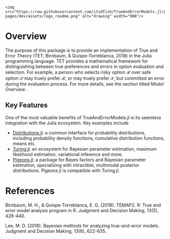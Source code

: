 ```@raw html
<img src="https://raw.githubusercontent.com/itsdfish/TrueAndErrorModels.jl/gh-pages/dev/assets/logo_readme.png" alt="drawing" width="900"/>
```

# Overview 

The purpose of this package is to provide an implementation of True and Error Theory (TET; Birnbaum,  & Quispe-Torreblanca, 2018) in the Julia programming language. TET provides a mathematical framework for distinguishing between true preferences and errors in option evaluation and selection. For example, a person who selects risky option $\mathcal{R}$ over safe option $\mathcal{S}$ may truely prefer $\mathcal{R}$, or may truely prefer $\mathcal{S}$, but committed an error during the evaluation process. For more details, see the section titled *Model Overview*.

## Key Features

One of the most valuable benefits of TrueAndErrorModels.jl is its seemless integration with the Julia ecosystem. Key examples include

- [Distributions.jl](https://juliastats.org/Distributions.jl/latest/): a common interface for probability distributions, including probability density functions, cumulative distribution functions, means etc. 
- [Turing.jl](https://turinglang.org/docs/tutorials/docs-00-getting-started/index.html): an ecosystem for Bayesian parameter estimation, maximum likelihood estimation, variational inference and more.
- [Pigeons.jl](https://pigeons.run/dev/): a package for Bayes factors and Bayesian parameter estimation, specializing with intractible, multimodal posterior distributions. Pigeons.jl is compatible with Turing.jl.

# References

Birnbaum, M. H., & Quispe-Torreblanca, E. G. (2018). TEMAP2. R: True and error model analysis program in R. Judgment and Decision Making, 13(5), 428-440.

Lee, M. D. (2018). Bayesian methods for analyzing true-and-error models. Judgment and Decision Making, 13(6), 622-635.